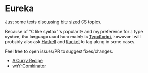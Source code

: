 # Eureka

Just some texts discussing bite sized CS topics.

Because of "C like syntax"'s popularity and my preference for a type system, the language used here mainly is
[TypeScript](https://www.typescriptlang.org), however I will probably also ask [Haskell](https://www.haskell.org/)
and [Racket](https://racket-lang.org/) to tag along in some cases.

Feel free to open issues/PR to suggest fixes/changes.

* [A Curry Recipe](curry/README.md)
* [whY-Combinator](y-comb/README.md)
